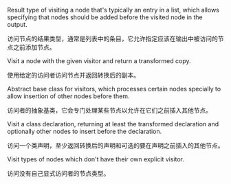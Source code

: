 Result type of visiting a node that's typically an entry in a list, which allows specifying that
nodes should be added before the visited node in the output.

访问节点的结果类型，通常是列表中的条目，它允许指定应该在输出中被访问的节点之前添加节点。

Visit a node with the given visitor and return a transformed copy.

使用给定的访问者访问节点并返回转换后的副本。

Abstract base class for visitors, which processes certain nodes specially to allow insertion
of other nodes before them.

访问者的抽象基类，它会专门处理某些节点以允许在它们之前插入其他节点。

Visit a class declaration, returning at least the transformed declaration and optionally other
nodes to insert before the declaration.

访问一个类声明，至少返回转换后的声明和可选的要在声明之前插入的其他节点。

Visit types of nodes which don't have their own explicit visitor.

访问没有自己显式访问者的节点类型。